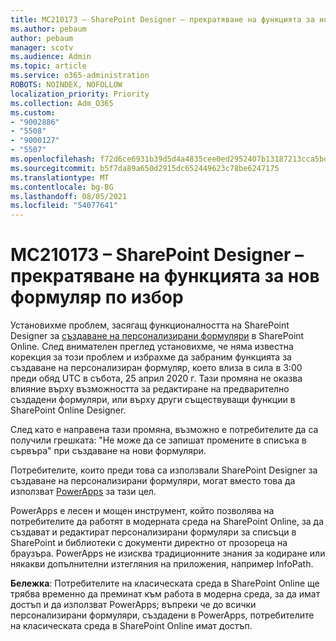 ```yaml
---
title: MC210173 – SharePoint Designer – прекратяване на функцията за нов формуляр по избор
ms.author: pebaum
author: pebaum
manager: scotv
ms.audience: Admin
ms.topic: article
ms.service: o365-administration
ROBOTS: NOINDEX, NOFOLLOW
localization_priority: Priority
ms.collection: Adm_O365
ms.custom:
- "9002886"
- "5508"
- "9000127"
- "5507"
ms.openlocfilehash: f72d6ce6931b39d5d4a4835cee0ed2952407b13187213cca5bd483acb1e192bf
ms.sourcegitcommit: b5f7da89a650d2915dc652449623c78be6247175
ms.translationtype: MT
ms.contentlocale: bg-BG
ms.lasthandoff: 08/05/2021
ms.locfileid: "54077641"
---
```

# <a name="mc210173---sharepoint-designer-new-custom-form-feature-deprecation"></a>MC210173 – SharePoint Designer – прекратяване на функцията за нов формуляр по избор

Установихме проблем, засягащ функционалността на SharePoint Designer за [създаване на персонализирани формуляри](https://support.microsoft.com/en-us/office/create-a-custom-list-form-using-sharepoint-designer-917d8fdb-ee00-4441-adb3-a94612d1d105?ui=en-us&rs=en-us&ad=us#bm2) в SharePoint Online. След внимателен преглед установихме, че няма известна корекция за този проблем и избрахме да забраним функцията за създаване на персонализиран формуляр, което влиза в сила в 3:00 преди обяд UTC в събота, 25 април 2020 г. Тази промяна не оказва влияние върху възможността за редактиране на предварително създадени формуляри, или върху други съществуващи функции в SharePoint Online Designer.

След като е направена тази промяна, възможно е потребителите да са получили грешката: "Не може да се запишат промените в списъка в сървъра" при създаване на нови формуляри.

Потребителите, които преди това са използвали SharePoint Designer за създаване на персонализирани формуляри, могат вместо това да използват [PowerApps](https://docs.microsoft.com/powerapps/maker/canvas-apps/customize-list-form) за тази цел.

PowerApps е лесен и мощен инструмент, който позволява на потребителите да работят в модерната среда на SharePoint Online, за да създават и редактират персонализирани формуляри за списъци в SharePoint и библиотеки с документи директно от прозореца на браузъра. PowerApps не изисква традиционните знания за кодиране или някакви допълнителни изтегляния на приложения, например InfoPath.

**Бележка**: Потребителите на класическата среда в SharePoint Online ще трябва временно да преминат към работа в модерна среда, за да имат достъп и да използват PowerApps; въпреки че до всички персонализирани формуляри, създадени в PowerApps, потребителите на класическата среда в SharePoint Online имат достъп.
